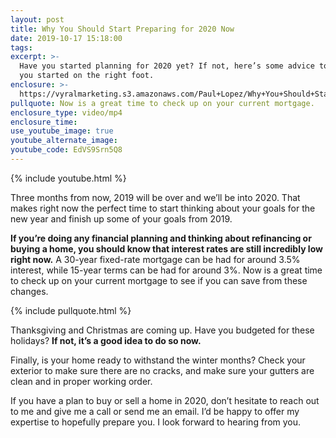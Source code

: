 ```yaml
---
layout: post
title: Why You Should Start Preparing for 2020 Now
date: 2019-10-17 15:18:00
tags:
excerpt: >-
  Have you started planning for 2020 yet? If not, here’s some advice to help get
  you started on the right foot.
enclosure: >-
  https://vyralmarketing.s3.amazonaws.com/Paul+Lopez/Why+You+Should+Start+Preparing+for+2020+Now.mp4
pullquote: Now is a great time to check up on your current mortgage.
enclosure_type: video/mp4
enclosure_time:
use_youtube_image: true
youtube_alternate_image:
youtube_code: EdVS9Srn5Q8
---
```


{% include youtube.html %}

Three months from now, 2019 will be over and we’ll be into 2020. That makes right now the perfect time to start thinking about your goals for the new year and finish up some of your goals from 2019.

**If you’re doing any financial planning and thinking about refinancing or buying a home, you should know that interest rates are still incredibly low right now.** A 30-year fixed-rate mortgage can be had for around 3.5% interest, while 15-year terms can be had for around 3%. Now is a great time to check up on your current mortgage to see if you can save from these changes.

{% include pullquote.html %}

Thanksgiving and Christmas are coming up. Have you budgeted for these holidays? **If not, it’s a good idea to do so now.**

Finally, is your home ready to withstand the winter months? Check your exterior to make sure there are no cracks, and make sure your gutters are clean and in proper working order.

If you have a plan to buy or sell a home in 2020, don’t hesitate to reach out to me and give me a call or send me an email. I’d be happy to offer my expertise to hopefully prepare you. I look forward to hearing from you.<br>&nbsp;
